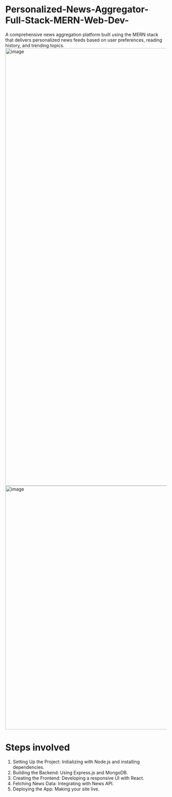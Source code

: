 # Personalized-News-Aggregator-Full-Stack-MERN-Web-Dev-
A comprehensive news aggregation platform built using the MERN stack that delivers personalized news feeds based on user preferences, reading history, and trending topics.
<img width="1366" alt="image" src="https://github.com/user-attachments/assets/f396f691-5450-40e5-a8f9-e0abfc38204a">
<img width="761" alt="image" src="https://github.com/user-attachments/assets/911d39f5-ba80-4218-bb80-013aab43a270">
# Steps involved
1. Setting Up the Project: Initializing with Node.js and installing dependencies.
2. Building the Backend: Using Express.js and MongoDB.
3. Creating the Frontend: Developing a responsive UI with React.
4. Fetching News Data: Integrating with News API.
5. Deploying the App: Making your site live.
